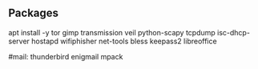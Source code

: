 ## Packages
apt install -y tor gimp transmission veil python-scapy tcpdump isc-dhcp-server hostapd wifiphisher net-tools bless keepass2 libreoffice

#mail: thunderbird enigmail mpack 



